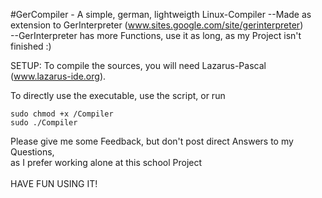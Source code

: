 #GerCompiler - A simple, german, lightweigth Linux-Compiler
--Made as extension to GerInterpreter (www.sites.google.com/site/gerinterpreter) </br>
--GerInterpreter has more Functions, use it as long, as my Project isn't finished :)</br>

SETUP: To compile the sources, you will need Lazarus-Pascal (www.lazarus-ide.org).</br>

To directly use the executable, use the script, or run

    
    sudo chmod +x /Compiler
    sudo ./Compiler

Please give me some Feedback, but don't post direct Answers to my Questions, </br>as I prefer working alone at this school Project </br>
 </br>
HAVE FUN USING IT!
